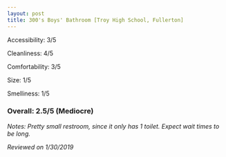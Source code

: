 ```yaml
---
layout: post
title: 300's Boys' Bathroom [Troy High School, Fullerton]
---
```


Accessibility: 3/5

Cleanliness: 4/5

Comfortability: 3/5

Size: 1/5

Smelliness: 1/5 

### Overall: 2.5/5 (Mediocre)

*Notes: Pretty small restroom, since it only has 1 toilet. Expect wait times to be long.*

*Reviewed on 1/30/2019*

